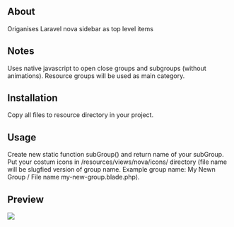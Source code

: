 ## About
Origanises Laravel nova sidebar as top level items
## Notes
Uses native javascript to open close groups and subgroups (without animations). 
Resource groups will be used as main category.
## Installation
Copy all files to resource directory in your project.
## Usage
Create new static function subGroup() and return name of your subGroup.
Put your costum icons in /resources/views/nova/icons/ directory (file name will be slugfied version of group name. Example group name: My Newn Group / File name my-new-group.blade.php).
## Preview
 ![](https://s7.gifyu.com/images/screen-capture.gif)
